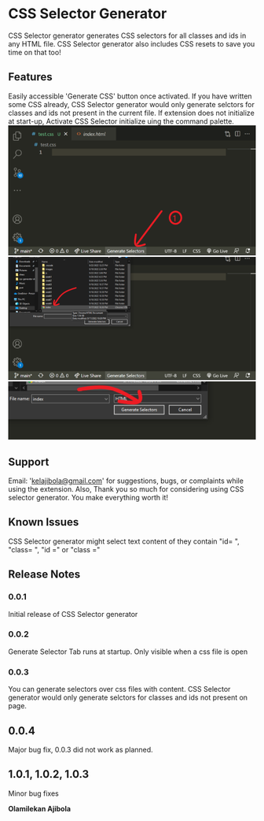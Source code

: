 # CSS Selector Generator

CSS Selector generator generates CSS selectors for all classes and ids in any HTML file. CSS Selector generator also includes CSS resets to save you time on that too!


## Features

Easily accessible 'Generate CSS' button once activated. If you have written some CSS already, CSS Selector generator would only generate selctors for classes and ids not present in the current file. If extension does not initialize at start-up, Activate CSS Selector initialize uing the command palette.
![](img/ext_1.png)
![](img/ext_2.png)
![](img/ext_3.png)


## Support

Email: 'kelajibola@gmail.com' for suggestions, bugs, or complaints while using the extension. Also, Thank you so much for considering using CSS selector generator. You make everything worth it! 

## Known Issues

CSS Selector generator might select text content of they contain "id= ", "class= ", "id ="  or "class ="

## Release Notes


### 0.0.1

Initial release of CSS Selector generator

### 0.0.2

Generate Selector Tab runs at startup. Only visible when a css file is open

### 0.0.3

You can generate selectors over css files with content. CSS Selector generator would only generate selctors for classes and ids not present on page.

## 0.0.4
Major bug fix, 0.0.3 did not work as planned.

## 1.0.1, 1.0.2, 1.0.3
Minor bug fixes


**Olamilekan Ajibola**